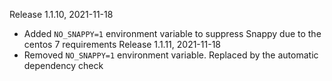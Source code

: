 Release 1.1.10, 2021-11-18
- Added `NO_SNAPPY=1` environment variable to suppress Snappy due to the centos 7 requirements
Release 1.1.11, 2021-11-18
- Removed `NO_SNAPPY=1` environment variable. Replaced by the automatic dependency check
